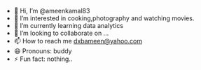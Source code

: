 - 👋 Hi, I’m @ameenkamal83
- 👀 I’m interested in cooking,photography and watching movies.
- 🌱 I’m currently learning data analytics
- 💞️ I’m looking to collaborate on ...
- 📫 How to reach me dxbameen@yahoo.com 
- 😄 Pronouns: buddy
- ⚡ Fun fact: nothing..
 
<!---
ameenkamal83/ameenkamal83 is a ✨ special ✨ repository because its `README.md` (this file) appears on your GitHub profile.
You can click the Preview link to take a look at your changes.
--->
